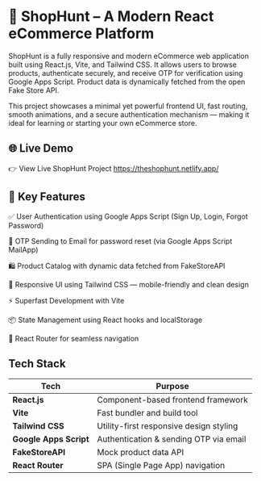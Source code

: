 # 🛒 ShopHunt – A Modern React eCommerce Platform
ShopHunt is a fully responsive and modern eCommerce web application built using React.js, Vite, and Tailwind CSS. It allows users to browse products, authenticate securely, and receive OTP for verification using Google Apps Script. Product data is dynamically fetched from the open Fake Store API.

This project showcases a minimal yet powerful frontend UI, fast routing, smooth animations, and a secure authentication mechanism — making it ideal for learning or starting your own eCommerce store.

## 🌐 Live Demo
👉 View Live ShopHunt Project
https://theshophunt.netlify.app/

## 🎯 Key Features
✅ User Authentication using Google Apps Script (Sign Up, Login, Forgot Password)

📩 OTP Sending to Email for password reset (via Google Apps Script MailApp)

🛍️ Product Catalog with dynamic data fetched from FakeStoreAPI

📱 Responsive UI using Tailwind CSS — mobile-friendly and clean design

⚡ Superfast Development with Vite

📦 State Management using React hooks and localStorage

🔄 React Router for seamless navigation


## Tech Stack
| Tech                   | Purpose                                 |
| ---------------------- | --------------------------------------- |
| **React.js**           | Component-based frontend framework      |
| **Vite**               | Fast bundler and build tool             |
| **Tailwind CSS**       | Utility-first responsive design styling |
| **Google Apps Script** | Authentication & sending OTP via email  |
| **FakeStoreAPI**       | Mock product data API                   |
| **React Router**       | SPA (Single Page App) navigation        |

